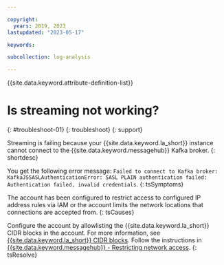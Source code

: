 ```yaml
---

copyright:
  years: 2019, 2023
lastupdated: "2023-05-17"

keywords:

subcollection: log-analysis

---
```


{{site.data.keyword.attribute-definition-list}}

# Is streaming not working?
{: #troubleshoot-01}
{: troubleshoot}
{: support}

Streaming is failing because your {{site.data.keyword.la_short}} instance cannot connect to the {{site.data.keyword.messagehub}} Kafka broker.
{: shortdesc}

You get the following error message: `Failed to connect to Kafka broker: KafkaJSSASLAuthenticationError: SASL PLAIN authentication failed: Authentication failed, invalid credentials`.
{: tsSymptoms}

The account has been configured to restrict access to configured IP address rules via IAM or the account limits the network locations that connections are accepted from.
{: tsCauses}


Configure the account by allowlisting the {{site.data.keyword.la_short}} CIDR blocks in the account. For more information, see [{{site.data.keyword.la_short}} CIDR blocks](/docs/log-analysis?topic=log-analysis-cidr). Follow the instructions in [{{site.data.keyword.messagehub}} - Restricting network access](/docs/EventStreams?topic=EventStreams-restrict_access).
{: tsResolve}
